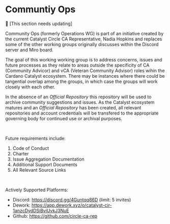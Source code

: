 # Communtiy Ops
:memo: [This section needs updating]

Community Ops (formerly Operations WG) is part of an initiative created by the current Catalyst Circle CA Representative, Nadia Hopkins and replaces some of the other working groups originally discusses within the Discord server and Miro board.

The goal of this working working group is to address concerns, issues and future processes as they relate to areas outside the specificity of CA (Community Advicor) and vCA (Veteran Community Advisor) roles wihin the Cardano Catalyst ecosystem. There may be instances where there could be tangential overlap among the groups, in which case the groups will work closely with each other.</p>

In the absence of an <i>Official Repository</i> this repository will be used to archive community suggestions and issues. As the Catalyst ecosystem matures and an <i>Official Repository</i> has been created, all relevant repositories and account credentials will be transfered to the appropriate governing body for continued use or archival purposes.

<br>

Future requirements include: <list> 
  1. Code of Conduct
  2. Charter
  3. Issue Aggregation Documentation
  4. Additional Support Documents
  5. All Relevant Source Links
  </list>

<br>

Actively Supported Platforms:
<list>
  - Discord: https://discord.gg/4Guntqq86D (limit: 5 invites)
  - Dework: https://app.dework.xyz/o/catalyst-cir-1anzcDydDSiBviUvkJ3NuE
  - Github: https://github.com/circle-ca-rep
  </list>

